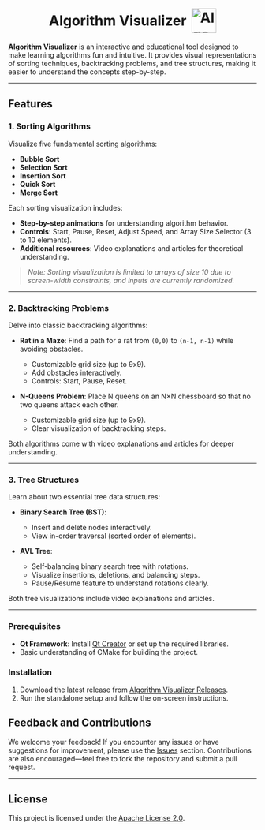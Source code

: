 <h1 style="display: flex; justify-content: center; align-items: center;">
  Algorithm Visualizer  
  <img src="images/icon.ico" style="height: 50px; width: 50px; margin-left: 10px;" alt="Algorithm Visualizer Banner">
</h1>


**Algorithm Visualizer** is an interactive and educational tool designed to make learning algorithms fun and intuitive. It provides visual representations of sorting techniques, backtracking problems, and tree structures, making it easier to understand the concepts step-by-step.

---

## **Features**  

### **1. Sorting Algorithms**  
Visualize five fundamental sorting algorithms:  
- **Bubble Sort**  
- **Selection Sort**  
- **Insertion Sort**  
- **Quick Sort**  
- **Merge Sort**  

Each sorting visualization includes:  
- **Step-by-step animations** for understanding algorithm behavior.  
- **Controls**: Start, Pause, Reset, Adjust Speed, and Array Size Selector (3 to 10 elements).  
- **Additional resources**: Video explanations and articles for theoretical understanding.  

> *Note: Sorting visualization is limited to arrays of size 10 due to screen-width constraints, and inputs are currently randomized.*  

---

### **2. Backtracking Problems**  
Delve into classic backtracking algorithms:  
- **Rat in a Maze**: Find a path for a rat from `(0,0)` to `(n-1, n-1)` while avoiding obstacles.  
  - Customizable grid size (up to 9x9).  
  - Add obstacles interactively.  
  - Controls: Start, Pause, Reset.  

- **N-Queens Problem**: Place N queens on an N×N chessboard so that no two queens attack each other.  
  - Customizable grid size (up to 9x9).  
  - Clear visualization of backtracking steps.  

Both algorithms come with video explanations and articles for deeper understanding.  

---

### **3. Tree Structures**  
Learn about two essential tree data structures:  
- **Binary Search Tree (BST)**:  
  - Insert and delete nodes interactively.  
  - View in-order traversal (sorted order of elements).  

- **AVL Tree**:  
  - Self-balancing binary search tree with rotations.  
  - Visualize insertions, deletions, and balancing steps.  
  - Pause/Resume feature to understand rotations clearly.  

Both tree visualizations include video explanations and articles.  

---
### **Prerequisites**  
- **Qt Framework**: Install [Qt Creator](https://www.qt.io/download) or set up the required libraries.  
- Basic understanding of CMake for building the project.
 
### **Installation**
1. Download the latest release from [Algorithm Visualizer Releases](https://github.com/Ubaid01/Algo_Visualizer/releases/tag/v1.0.1).
2. Run the standalone setup and follow the on-screen instructions.

## **Feedback and Contributions**
We welcome your feedback! If you encounter any issues or have suggestions for improvement, please use the [Issues](https://github.com/Ubaid01/Algo_Visualizer/issues) section. Contributions are also encouraged—feel free to fork the repository and submit a pull request.

---

## **License**
This project is licensed under the [Apache License 2.0](https://github.com/Ubaid01/Algo_Visualizer/blob/main/LICENSE).